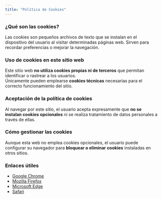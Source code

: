 ```yaml
---
title: "Política de Cookies"
---
```


### ¿Qué son las cookies?

Las cookies son pequeños archivos de texto que se instalan en el dispositivo del usuario al visitar determinadas páginas web. Sirven para recordar preferencias o mejorar la navegación.

### Uso de cookies en este sitio web

Este sitio web **no utiliza cookies propias ni de terceros** que permitan identificar o rastrear a los usuarios.  
Únicamente pueden emplearse **cookies técnicas** necesarias para el correcto funcionamiento del sitio.

### Aceptación de la política de cookies

Al navegar por este sitio, el usuario acepta expresamente que **no se instalan cookies opcionales** ni se realiza tratamiento de datos personales a través de ellas.

### Cómo gestionar las cookies

Aunque esta web no emplea cookies opcionales, el usuario puede configurar su navegador para **bloquear o eliminar cookies** instaladas en otros sitios.

### Enlaces útiles

- [Google Chrome](https://support.google.com/chrome/answer/95647?hl=es)  
- [Mozilla Firefox](https://support.mozilla.org/es/kb/cookies-informacion-que-los-sitios-web-guardan-en-)  
- [Microsoft Edge](https://support.microsoft.com/es-es/edge-clear-browser-data)  
- [Safari](https://support.apple.com/es-es/guide/safari/sfri11471/mac)  
